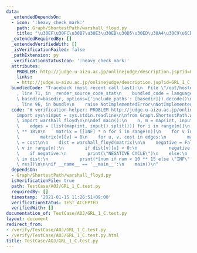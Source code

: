 ```yaml
---
data:
  _extendedDependsOn:
  - icon: ':heavy_check_mark:'
    path: Graph/ShortestPath/warshall_floyd.py
    title: "\u30EF\u30FC\u30B7\u30E3\u30EB\u30D5\u30ED\u30A4\u30C9\u6CD5"
  _extendedRequiredBy: []
  _extendedVerifiedWith: []
  _isVerificationFailed: false
  _pathExtension: py
  _verificationStatusIcon: ':heavy_check_mark:'
  attributes:
    PROBLEM: http://judge.u-aizu.ac.jp/onlinejudge/description.jsp?id=GRL_1_C
    links:
    - http://judge.u-aizu.ac.jp/onlinejudge/description.jsp?id=GRL_1_C
  bundledCode: "Traceback (most recent call last):\n  File \"/opt/hostedtoolcache/Python/3.9.4/x64/lib/python3.9/site-packages/onlinejudge_verify/documentation/build.py\"\
    , line 71, in _render_source_code_stat\n    bundled_code = language.bundle(stat.path,\
    \ basedir=basedir, options={'include_paths': [basedir]}).decode()\n  File \"/opt/hostedtoolcache/Python/3.9.4/x64/lib/python3.9/site-packages/onlinejudge_verify/languages/python.py\"\
    , line 96, in bundle\n    raise NotImplementedError\nNotImplementedError\n"
  code: "# verification-helper: PROBLEM http://judge.u-aizu.ac.jp/onlinejudge/description.jsp?id=GRL_1_C\n\
    import sys\ninput = sys.stdin.readline\n\nfrom Graph.ShortestPath.warshall_floyd\
    \ import warshall_floyd\n\n\ndef main():\n    n, m = map(int, input().split())\n\
    \    edges = [list(map(int, input().split())) for i in range(m)]\n    INF = 10\
    \ ** 18\n\n    matrix = [[INF] * n for i in range(n)]\n    for v in range(n):\n\
    \        matrix[v][v] = 0\n    for u, v, cost in edges:\n        matrix[u][v]\
    \ = cost\n\n    dist = warshall_floyd(matrix)\n\n    negative = False\n    for\
    \ v in range(n):\n        if dist[v][v] < 0:\n            negative = True\n\n\
    \    if negative:\n        print(\"NEGATIVE CYCLE\")\n    else:\n        for res\
    \ in dist:\n            print(*[num if num < 10 ** 15 else \"INF\" for num in\
    \ res])\n\n\nif __name__ == '__main__':\n    main()\n"
  dependsOn:
  - Graph/ShortestPath/warshall_floyd.py
  isVerificationFile: true
  path: TestCase/AOJ/GRL_1_C.test.py
  requiredBy: []
  timestamp: '2021-01-15 11:26:51+09:00'
  verificationStatus: TEST_ACCEPTED
  verifiedWith: []
documentation_of: TestCase/AOJ/GRL_1_C.test.py
layout: document
redirect_from:
- /verify/TestCase/AOJ/GRL_1_C.test.py
- /verify/TestCase/AOJ/GRL_1_C.test.py.html
title: TestCase/AOJ/GRL_1_C.test.py
---
```

